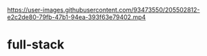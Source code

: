 

https://user-images.githubusercontent.com/93473550/205502812-e2c2de80-79fb-47b1-94ea-393f63e79402.mp4

# full-stack
